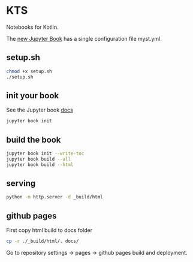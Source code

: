 # KTS

Notebooks for Kotlin.

The [new Jupyter Book](https://next.jupyterbook.org/upgrade/) has a single configuration file myst.yml.

## setup.sh ##

```bash
chmod +x setup.sh
./setup.sh
```

## init your book ##

See the Jupyter book [docs](https://next.jupyterbook.org/start/init/)

```bash
jupyter book init
```

## build the book ##

```bash
jupyter book init --write-toc
jupyter book build --all
jupyter book build --html
```

## serving ##

```bash
python -m http.server -d _build/html
```

## github pages ##

First copy html build to docs folder

```bash
cp -r ./_build/html/. docs/
```

Go to repository settings -> pages -> github pages build and deployment.
